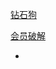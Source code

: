 
[钻石狗](http://www.le.com/ptv/vplay/1026883.html)

[会员破解](https://github.com/7900ms/notinternet_deserted/blob/master/dianying.md)

-
